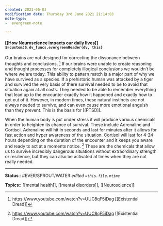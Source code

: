 ```yaml
---
created: 2021-06-03
modification date: Thursday 3rd June 2021 21:14:03
note-type: 
-  evergreen-note

---
```


#### [[How Neuroscience impacts our daily lives]] `$=customJS.dv_funcs.evergreenHeader(dv, this)`

Our brains are not designed for correcting the dissonance between thoughts and conclusions. [^1] If our brains were unable to create reasoning and thought processes for completely illogical conclusions we wouldn't be where we are today. This ability to pattern match is a major part of why we have survived as a species. If a prehistoric human was attacked by a tiger and survived the very basis of there survival needed to be to avoid that situation again at all costs. They needed to be able to remember everything that lead up to the encounter exactly how it happened and exactly how to get out of it. However, in modern times, these natural instincts are not always needed to survive, and can even cause more emotional anguish than they prevent. This is the basis for [[PTSD]]. 


When the human body is put under stress it will produce various chemicals in order to heighten its chance of survival. These include Adrenaline and Cortisol. Adrenaline will hit in seconds and last for minutes after it allows for fast action and hyper awareness of the situation. Cortisol will last for 4-24 hours depending on the duration of the encounter and it keeps you aware and ready to act at a moments notice. [^2] These are the chemicals that allow us to survive incredibly dangerous situations without extraordinary strength or resilience, but they can also be activated at times when they are not really needed.

---

**Status**:: #EVER/SPROUT/WATER 
*edited `=this.file.mtime`*

**Topics**:: [[mental health]], [[mental disorders]], [[Neuroscience]] 
	


[^1]: https://www.youtube.com/watch?v=UUC8qF5iDag [[Existential Dread]]
[^2]: https://www.youtube.com/watch?v=UUC8qF5iDag [[Existential Dread]]